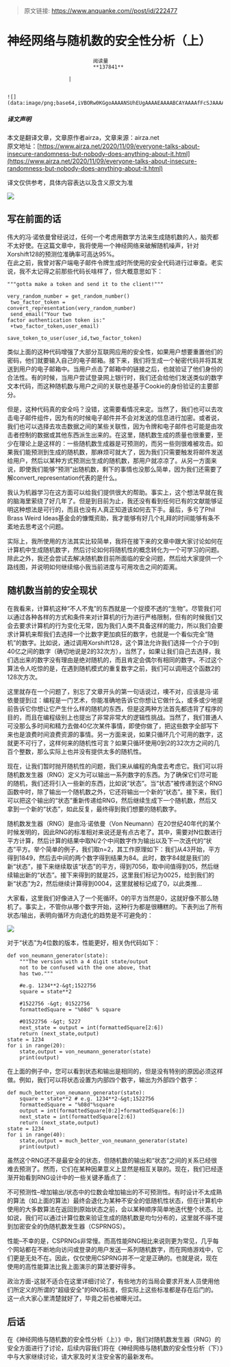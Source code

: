 > 原文链接: https://www.anquanke.com//post/id/222477 


# 神经网络与随机数的安全性分析（上）


                                阅读量   
                                **137841**
                            
                        |
                        
                                                                                                                                    ![](data:image/png;base64,iVBORw0KGgoAAAANSUhEUgAAAAEAAAABCAYAAAAfFcSJAAAAAXNSR0IArs4c6QAAAARnQU1BAACxjwv8YQUAAAAJcEhZcwAADsQAAA7EAZUrDhsAAAANSURBVBhXYzh8+PB/AAffA0nNPuCLAAAAAElFTkSuQmCC)
                                                                                            



##### 译文声明

本文是翻译文章，文章原作者airza，文章来源：airza.net
                                <br>原文地址：[https://www.airza.net/2020/11/09/everyone-talks-about-insecure-randomness-but-nobody-does-anything-about-it.html](https://www.airza.net/2020/11/09/everyone-talks-about-insecure-randomness-but-nobody-does-anything-about-it.html)

译文仅供参考，具体内容表达以及含义原文为准

[![](https://p5.ssl.qhimg.com/t01d9431d2e5448187c.jpg)](https://p5.ssl.qhimg.com/t01d9431d2e5448187c.jpg)



## 写在前面的话

伟大的冯·诺依曼曾经说过，任何一个考虑用数学方法来生成随机数的人，脑壳都不太好使。在这篇文章中，我将使用一个神经网络来破解随机噪声，针对Xorshift128的预测位准确率可高达95%。<br>
在此之前，我曾对客户端电子邮件令牌生成时所使用的安全代码进行过审查。老实说，我不太记得之前那些代码长啥样了，但大概意思如下：

<code>"""gotta make a token and send it to the client!"""<br>
very_random_number = get_random_number()<br>
two_factor_token = convert_representation(very_random_number)<br>
send_email("Your two factor authentication token is:"<br>
+two_factor_token,user_email)<br>
save_token_to_user(user_id,two_factor_token)</code>

类似上面的这种代码增强了大部分互联网应用的安全性，如果用户想要重置他们的密码，他们就要输入自己的电子邮箱。接下来，我们将生成一个秘密代码并将其发送到用户的电子邮箱中。当用户点击了邮箱中的链接之后，也就验证了他们身份的合法性。有的时候，当用户尝试登录网上银行时，我们还会给他们发送类似的数字文本代码，而这种随机数与用户之间的关联也是基于Cookie的身份验证的主要部分。

但是，这种代码真的安全吗？没错，这需要看情况来定。当然了，我们也可以去攻击电子邮件组件，因为有的时候电子邮件并不会对发送的信息进行加密。或者说，我们也可以选择去攻击数据之间的某些关联性，因为令牌和电子邮件也可能是由攻击者控制的数据或其他东西派生出来的。在这里，随机数生成的质量也很重要，至少在理论上是这样的：一些随机数生成器是可预测的，而另一些则很难被攻击。如果我们能预测到生成的随机数，那麻烦可就大了，因为我们只需要触发将邮件发送给用户，然后以某种方式预测出生成的随机数，那用户就凉凉了。从另一方面来说，即使我们能够“预测”出随机数，剩下的事情也没那么简单，因为我们还需要了解convert_representation代表的是什么。

我认为机器学习在这方面可以给我们提供很大的帮助。事实上，这个想法早就在我的脑海里萦绕了好几年了。但是到目前为止，我还没有看到任何已有的文献能够证明这种想法是可行的，而且也没有人真正知道该如何去下手。最后，多亏了Phil Brass Weird Ideas基金会的慷慨资助，我才能够有好几个礼拜的时间能够有条不紊地去思考这个问题。

实际上，我所使用的方法其实比较简单，我将在接下来的文章中跟大家讨论如何在计算机中生成随机数字，然后讨论如何将随机性的概念转化为一个可学习的问题。除此之外，我还会尝试去解决随机数目前所面临的安全问题，然后给大家提供一个路线图，并说明如何继续缩小我当前进度与可用攻击之间的距离。



## 随机数当前的安全现状

在我看来，计算机这种“不人不鬼”的东西就是一个捉摸不透的“生物”。尽管我们可以通过各种各样的方式和条件来对计算机的行为进行严格限制，但有的时候我们又会去要求计算机的行为变化无常，因为我们人类不具备这样的能力，所以我们会要求计算机来帮我们去选择一个比数字更加疯狂的数字，也就是一个看似完全“随机”的数字。比如说，通过调用Xorshift128，这个算法允许我们选择一个介于0到40亿之间的数字（确切地说是2的32次方），当然了，如果让我们自己去选择，我们选出来的数字没有理由是绝对随机的，而且肯定会偶尔有相同的数字。不过这个算法令人吃惊的是，在遇到随机模式的重复数字之前，我们可以调用这个函数2的128次方次。

这里就存在一个问题了，别忘了文章开头的第一句话说过，噢不对，应该是冯·诺依曼提到过：编程是一门艺术，你能准确地告诉它你想让它做什么，或多或少地提前告诉它你想让它产生什么样的随机的东西，但是这两种方法首先都违背了程序的目的，而且在编程级别上也提出了非常非常大的逻辑性挑战。当然了，我们普通人可没那么多时间和精力去做40亿次某件事情，即使你做了，把这些数字全部写下来也是浪费时间浪费资源的事情。另一方面来说，如果只循环几个可用的数字，这就更不可行了，这样何来的随机性可言？如果只循环使用0到2的32次方之间的几百个整数，那么实际上也并没有提供太多的随机性。

现在，让我们暂时抛开随机性的问题，我们来从编程的角度去考虑它。我们可以将随机数发生器（RNG）定义为可以输出一系列数字的东西。为了确保它们尽可能的随机，我们还将引入一些新的东西，比如说“状态”。当“状态”被传递到这个RNG函数中时，除了输出一个随机数之外，它还将输出一个新的“状态”。接下来，我们可以把这个输出的“状态”重新传递给RNG，然后继续生成下一个随机数，然后又拿到一个新的“状态”，如此反复，最终得到我们想要的随机数字。

随机数发生器（RNG）是由冯·诺依曼（Von Neumann）在20世纪40年代的某个时候发明的，因此RNG的标准相对来说还是有点古老了。其中，需要对N位数进行平方计算，然后计算的结果中取N/2个中间数字作为输出以及下一次迭代的“状态”平方。举个简单的例子，我们取n=2，其工作原理如下：我们从43开始，平方得到1849，然后去中间的两个数字得到结果为84。此时，数字84就是我们的新“状态”，接下来继续取该“状态”的平方，得到7056，取中间值得到05，然后继续输出新的“状态”。接下来得到的就是25，这里我们标记为0025，给到我们的新“状态”为2，然后继续计算得到0004，这里就被标记成了0，以此类推…

大家看，这里我们好像进入了一个死循环。0的平方当然是0，这就好像不那么随机了。事实上，不管你从哪个数字开始，这种行为都是很糟糕的。下表列出了所有状态/输出，表明向循环方向退化的趋势是不可避免的：

[![](https://p5.ssl.qhimg.com/t015df64b41dc436eae.png)](https://p5.ssl.qhimg.com/t015df64b41dc436eae.png)

对于“状态”为4位数的版本，性能更好，相关伪代码如下：

```
def von_neumann_generator(state):
	"""The version with a 4 digit state/output
	not to be confused with the one above, that
	has two."""

	#e.g. 1234**2-&gt;1522756
	square = state**2 

	#1522756 -&gt; 01522756
	formattedSquare = "%08d" % square

	#01522756 -&gt; 5227
	next_state = output = int(formattedSquare[2:6])
	return (next_state,output)
state = 1234
for i in range(20):
	state,output = von_neumann_generator(state)
	print(output)
```

在上面的例子中，您可以看到状态和输出是相同的，但是没有特别的原因必须这样做。例如，我们可以将状态设置为内部四个数字，输出为外部四个数字：

```
def much_better_von_neumann_generator(state):
	square = state**2 # e.g. 1234**2-&gt;1522756
	formattedSquare = "%08d"%square
	output = int(formattedSquare[0:2]+formattedSquare[6:])
	next_state = int(formattedSquare[2:6])
	return (next_state,output)
state = 1234
for i in range(40):
	state,output = much_better_von_neumann_generator(state)
	print(output)
```

虽然这个RNG还不是最安全的状态，但随机数的输出和“状态”之间的关系已经很难去预测了。然而，它们在某种因果意义上显然是相互关联的。现在，我们已经逐渐开始看到RNG设计中的一些关键矛盾点了：

不可预测性–增加输出/状态中的位数会增加输出的不可预测性。有时设计不太成熟的算法（如上面的算法）最终会退化为某种不安全的低随机性状态，但在计算机中使用的大多数算法在返回到原始状态之前，会以某种顺序简单地迭代整个状态。比如说，我们可以通过计算位数来验证生成的随机数是均匀分布的，这里就不得不提到加密安全的伪随机数发生器（CSPRNGS）。

性能–不幸的是，CSPRNGs非常慢。而高性能RNG相比来说则更为常见，几乎每个网站都在不断地向访问或登录的用户发送一系列随机数字，而在网络游戏中，它们更是无处不在。因此，仅仅使用CSPRNG并不一定是正确的。也就是说，现在使用的高性能算法比我上面演示的算法要好得多。

政治方面-这就不适合在这里详细讨论了，有些地方的当局会要求开发人员使用他们所定义的所谓的“超级安全”的RNG标准，但实际上这些标准都是存在后门的。这一点大家心里清楚就好了，毕竟之前也被曝光过。



## 后话

在《神经网络与随机数的安全性分析（上）》中，我们对随机数发生器（RNG）的安全方面进行了讨论，后续内容我们将在《神经网络与随机数的安全性分析（下）》中与大家继续讨论，请大家及时关注安全客的最新发布。
